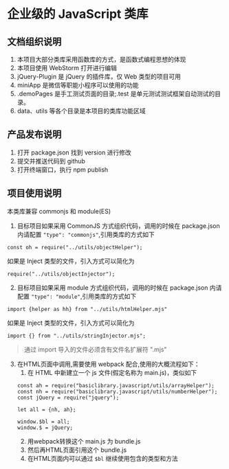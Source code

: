 # 企业级的 JavaScript 类库

## 文档组织说明
1. 本项目大部分类库采用函数库的方式，是函数式编程思想的体现
2. 本项目使用 WebStorm 打开进行编辑
3. jQuery-Plugin 是 jQuery 的插件库，仅 Web 类型的项目可用
4. miniApp 是微信等职能小程序可以使用的功能
5. .demoPages 是手工测试页面的目录;.test 是单元测试测试框架自动测试的目录。
6. data、utils 等各个目录是本项目的类库功能区域

## 产品发布说明
1. 打开 package.json 找到 version 进行修改
2. 提交并推送代码到 github
3. 打开终端窗口，执行 npm publish

## 项目使用说明
本类库兼容 commonjs 和 module(ES)
1. 目标项目如果采用 CommonJS 方式组织代码，调用的时候在 package.json 内请配置 `"type": "commonjs"`,引用类库的方式如下
```shell
const oh = require("../utils/objectHelper");
```
如果是 Inject 类型的文件，引入方式可以简化为
```shell
require("../utils/objectInjector");
```
2. 目标项目如果采用 module 方式组织代码，调用的时候在 package.json 内请配置 `"type": "module"`,引用类库的方式如下
```shell
import {helper as hh} from "../utils/htmlHelper.mjs"
```
如果是 Inject 类型的文件，引入方式可以简化为
```shell
import {} from "../utils/stringInjector.mjs";
```
>通过 import 导入的文件必须含有文件名扩展符 ".mjs"


3. 在HTML页面中调用,需要使用 webpack 配合,使用的大概流程如下：
   1. 在 HTML 中新建立一个 js 文件(假定名称为 main.js)，类似如下
    ```shell
    const ah = require("basiclibrary.javascript/utils/arrayHelper");
    const nh = require("basiclibrary.javascript/utils/numberHelper");
    const jQuery = require("jquery");
    
    let all = {nh, ah};
    
    window.$bl = all;
    window.$ = jQuery;
    ```
   2. 用webpack转换这个 main.js 为 bundle.js
   3. 然后再HTML页面引用这个 bundle.js
   4. 在HTML页面内可以通过 `$bl` 继续使用包含的类型和方法 